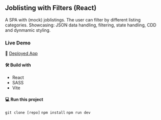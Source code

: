 ## Joblisting with Filters (React)

A SPA with (mock) joblistings. The user can filter by different listing categories. Showcasing: JSON data handling, filtering, state handling, CDD and dynmamic styling.

### Live Demo

🚀 [Deployed App](https://app.netlify.com/sites/lovely-pika-96e876/overview)

#### 🛠️ Build with

- React
- SASS
- Vite

#### 💻 Run this project

`git clone [repo]`
`npm install`
`npm run dev`
